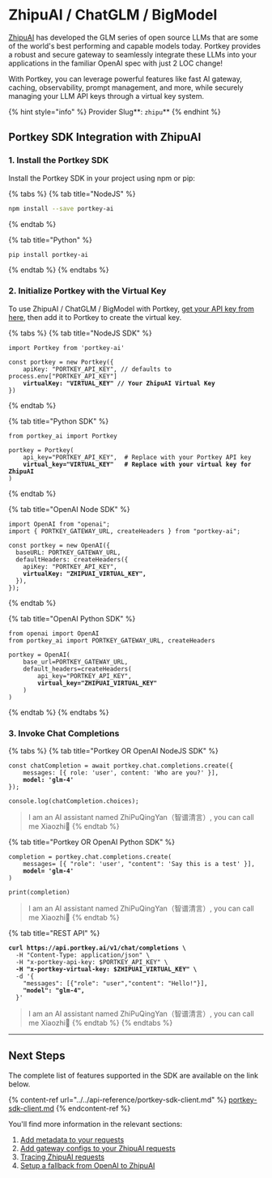 # ZhipuAI / ChatGLM / BigModel

[ZhipuAI](https://open.bigmodel.cn/) has developed the GLM series of open source LLMs that are some of the world's best performing and capable models today. Portkey provides a robust and secure gateway to seamlessly integrate these LLMs into your applications in the familiar OpenAI spec with just 2 LOC change!

With Portkey, you can leverage powerful features like fast AI gateway, caching, observability, prompt management, and more, while securely managing your LLM API keys through a virtual key system.

{% hint style="info" %}
Provider Slug**: **<mark style="color:blue;">**`zhipu`**</mark>
{% endhint %}

## Portkey SDK Integration with ZhipuAI

### **1. Install the Portkey SDK**

Install the Portkey SDK in your project using npm or pip:

{% tabs %}
{% tab title="NodeJS" %}
```bash
npm install --save portkey-ai
```
{% endtab %}

{% tab title="Python" %}
```bash
pip install portkey-ai
```
{% endtab %}
{% endtabs %}

### **2. Initialize Portkey with the Virtual Key**

To use ZhipuAI / ChatGLM / BigModel with Portkey, [get your API key from here](https://bigmodel.cn/usercenter/apikeys), then add it to Portkey to create the virtual key.

{% tabs %}
{% tab title="NodeJS SDK" %}
<pre class="language-javascript"><code class="lang-javascript">import Portkey from 'portkey-ai'
 
const portkey = new Portkey({
    apiKey: "PORTKEY_API_KEY", // defaults to process.env["PORTKEY_API_KEY"]
<strong>    virtualKey: "VIRTUAL_KEY" // Your ZhipuAI Virtual Key
</strong>})
</code></pre>
{% endtab %}

{% tab title="Python SDK" %}
<pre class="language-python"><code class="lang-python">from portkey_ai import Portkey

portkey = Portkey(
    api_key="PORTKEY_API_KEY",  # Replace with your Portkey API key
<strong>    virtual_key="VIRTUAL_KEY"   # Replace with your virtual key for ZhipuAI
</strong>)
</code></pre>
{% endtab %}

{% tab title="OpenAI Node SDK" %}
<pre class="language-typescript"><code class="lang-typescript">import OpenAI from "openai";
import { PORTKEY_GATEWAY_URL, createHeaders } from "portkey-ai";

const portkey = new OpenAI({
  baseURL: PORTKEY_GATEWAY_URL,
  defaultHeaders: createHeaders({
    apiKey: "PORTKEY_API_KEY",
<strong>    virtualKey: "ZHIPUAI_VIRTUAL_KEY",
</strong>  }),
});
</code></pre>
{% endtab %}

{% tab title="OpenAI Python SDK" %}
<pre class="language-python"><code class="lang-python">from openai import OpenAI
from portkey_ai import PORTKEY_GATEWAY_URL, createHeaders

portkey = OpenAI(
    base_url=PORTKEY_GATEWAY_URL,
    default_headers=createHeaders(
        api_key="PORTKEY_API_KEY",
<strong>        virtual_key="ZHIPUAI_VIRTUAL_KEY"
</strong>    )
)
</code></pre>
{% endtab %}
{% endtabs %}

### **3. Invoke Chat Completions**

{% tabs %}
{% tab title="Portkey OR OpenAI NodeJS SDK" %}
<pre class="language-javascript"><code class="lang-javascript">const chatCompletion = await portkey.chat.completions.create({
    messages: [{ role: 'user', content: 'Who are you?' }],
<strong>    model: 'glm-4'
</strong>});

console.log(chatCompletion.choices);
</code></pre>

> I am an AI assistant named ZhiPuQingYan（智谱清言）, you can call me Xiaozhi🤖
{% endtab %}

{% tab title="Portkey OR OpenAI Python SDK" %}
<pre class="language-python"><code class="lang-python">completion = portkey.chat.completions.create(
    messages= [{ "role": 'user', "content": 'Say this is a test' }],
<strong>    model= 'glm-4'
</strong>)

print(completion)
</code></pre>

> I am an AI assistant named ZhiPuQingYan（智谱清言）, you can call me Xiaozhi🤖
{% endtab %}

{% tab title="REST API" %}
<pre class="language-bash"><code class="lang-bash"><strong>curl https://api.portkey.ai/v1/chat/completions \
</strong>  -H "Content-Type: application/json" \
  -H "x-portkey-api-key: $PORTKEY_API_KEY" \
<strong>  -H "x-portkey-virtual-key: $ZHIPUAI_VIRTUAL_KEY" \
</strong>  -d '{
    "messages": [{"role": "user","content": "Hello!"}],
<strong>    "model": "glm-4",
</strong>  }'
</code></pre>

> I am an AI assistant named ZhiPuQingYan（智谱清言）, you can call me Xiaozhi🤖
{% endtab %}
{% endtabs %}

***

## Next Steps

The complete list of features supported in the SDK are available on the link below.

{% content-ref url="../../api-reference/portkey-sdk-client.md" %}
[portkey-sdk-client.md](../../api-reference/portkey-sdk-client.md)
{% endcontent-ref %}

You'll find more information in the relevant sections:

1. [Add metadata to your requests](../../product/observability-modern-monitoring-for-llms/metadata.md)
2. [Add gateway configs to your ZhipuAI requests](../../product/ai-gateway-streamline-llm-integrations/configs.md)
3. [Tracing ZhipuAI requests](../../product/observability-modern-monitoring-for-llms/traces.md)
4. [Setup a fallback from OpenAI to ZhipuAI](../../product/ai-gateway-streamline-llm-integrations/fallbacks.md)
